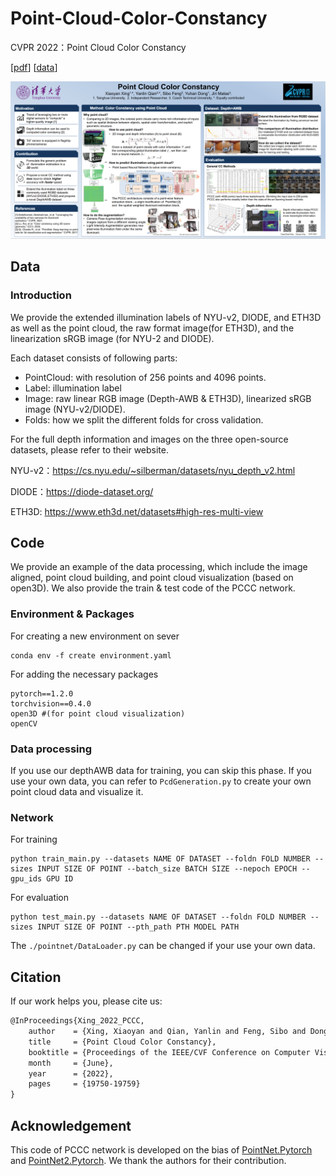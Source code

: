 # Point-Cloud-Color-Constancy

CVPR 2022：Point Cloud Color Constancy

\[[pdf](https://openaccess.thecvf.com/content/CVPR2022/html/Xing_Point_Cloud_Color_Constancy_CVPR_2022_paper.html)\]   \[[data](https://drive.google.com/drive/folders/1qBw_bvaxIvduIm2vzrYhEPX9khTm1Bo9?usp=sharing)\] 

![poster](poster.png)

## Data

### Introduction 

We provide the extended illumination labels of NYU-v2, DIODE, and ETH3D as well as the point cloud, the raw format image(for ETH3D), and the linearization sRGB image (for NYU-2 and DIODE). 

Each dataset consists of following parts:

- PointCloud: with resolution of 256 points and 4096 points.
- Label: illumination label 
- Image: raw linear RGB image (Depth-AWB & ETH3D), linearized sRGB image (NYU-v2/DIODE).
- Folds: how we split the different folds for cross validation.

For the full depth information and images on the three open-source datasets, please refer to their website.

NYU-v2：https://cs.nyu.edu/~silberman/datasets/nyu_depth_v2.html

DIODE：https://diode-dataset.org/

ETH3D: https://www.eth3d.net/datasets#high-res-multi-view




## Code

We provide an example of the data processing, which include the image aligned, point cloud building, and point cloud visualization (based on open3D). We also provide the train & test code of the PCCC network.

### Environment & Packages

For creating a new environment on sever

```shell
conda env -f create environment.yaml
```

For adding the necessary packages

```shell
pytorch==1.2.0
torchvision==0.4.0
open3D #(for point cloud visualization)
openCV
```

### Data processing

If you use our depthAWB data for training, you can skip this phase. If you use your own data, you can refer to `PcdGeneration.py` to create your own point cloud data and visualize it. 

### Network 

For training

```shell
python train_main.py --datasets NAME OF DATASET --foldn FOLD NUMBER --sizes INPUT SIZE OF POINT --batch_size BATCH SIZE --nepoch EPOCH --gpu_ids GPU ID
```

For evaluation

```shell
python test_main.py --datasets NAME OF DATASET --foldn FOLD NUMBER --sizes INPUT SIZE OF POINT --pth_path PTH MODEL PATH
```

The `./pointnet/DataLoader.py` can be changed if your use your own data.

## Citation

If our work helps you, please cite us:

```latex
@InProceedings{Xing_2022_PCCC,
    author    = {Xing, Xiaoyan and Qian, Yanlin and Feng, Sibo and Dong, Yuhan and Matas, Ji\v{r}{\'\i}},
    title     = {Point Cloud Color Constancy},
    booktitle = {Proceedings of the IEEE/CVF Conference on Computer Vision and Pattern Recognition (CVPR)},
    month     = {June},
    year      = {2022},
    pages     = {19750-19759}
}
```

## Acknowledgement

This code of PCCC network is developed on the bias of [PointNet.Pytorch](https://github.com/fxia22/pointnet.pytorch) and  [PointNet2.Pytorch](https://github.com/yanx27/Pointnet_Pointnet2_pytorch). We thank the authors for their contribution.

